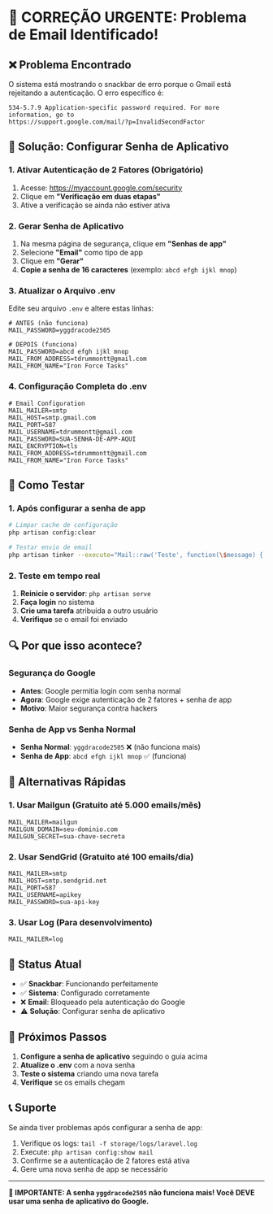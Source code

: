 # 🚨 CORREÇÃO URGENTE: Problema de Email Identificado!

## ❌ **Problema Encontrado**

O sistema está mostrando o snackbar de erro porque o Gmail está rejeitando a autenticação. O erro específico é:

```
534-5.7.9 Application-specific password required. For more information, go to
https://support.google.com/mail/?p=InvalidSecondFactor
```

## 🔧 **Solução: Configurar Senha de Aplicativo**

### **1. Ativar Autenticação de 2 Fatores (Obrigatório)**

1. Acesse: https://myaccount.google.com/security
2. Clique em **"Verificação em duas etapas"**
3. Ative a verificação se ainda não estiver ativa

### **2. Gerar Senha de Aplicativo**

1. Na mesma página de segurança, clique em **"Senhas de app"**
2. Selecione **"Email"** como tipo de app
3. Clique em **"Gerar"**
4. **Copie a senha de 16 caracteres** (exemplo: `abcd efgh ijkl mnop`)

### **3. Atualizar o Arquivo .env**

Edite seu arquivo `.env` e altere estas linhas:

```env
# ANTES (não funciona)
MAIL_PASSWORD=yggdracode2505

# DEPOIS (funciona)
MAIL_PASSWORD=abcd efgh ijkl mnop
MAIL_FROM_ADDRESS=tdrummontt@gmail.com
MAIL_FROM_NAME="Iron Force Tasks"
```

### **4. Configuração Completa do .env**

```env
# Email Configuration
MAIL_MAILER=smtp
MAIL_HOST=smtp.gmail.com
MAIL_PORT=587
MAIL_USERNAME=tdrummontt@gmail.com
MAIL_PASSWORD=SUA-SENHA-DE-APP-AQUI
MAIL_ENCRYPTION=tls
MAIL_FROM_ADDRESS=tdrummontt@gmail.com
MAIL_FROM_NAME="Iron Force Tasks"
```

## 🧪 **Como Testar**

### **1. Após configurar a senha de app**

```bash
# Limpar cache de configuração
php artisan config:clear

# Testar envio de email
php artisan tinker --execute="Mail::raw('Teste', function(\$message) { \$message->to('teste@exemplo.com')->subject('Teste'); });"
```

### **2. Teste em tempo real**

1. **Reinicie o servidor**: `php artisan serve`
2. **Faça login** no sistema
3. **Crie uma tarefa** atribuída a outro usuário
4. **Verifique** se o email foi enviado

## 🔍 **Por que isso acontece?**

### **Segurança do Google**

- **Antes**: Google permitia login com senha normal
- **Agora**: Google exige autenticação de 2 fatores + senha de app
- **Motivo**: Maior segurança contra hackers

### **Senha de App vs Senha Normal**

- **Senha Normal**: `yggdracode2505` ❌ (não funciona mais)
- **Senha de App**: `abcd efgh ijkl mnop` ✅ (funciona)

## 🚀 **Alternativas Rápidas**

### **1. Usar Mailgun (Gratuito até 5.000 emails/mês)**

```env
MAIL_MAILER=mailgun
MAILGUN_DOMAIN=seu-dominio.com
MAILGUN_SECRET=sua-chave-secreta
```

### **2. Usar SendGrid (Gratuito até 100 emails/dia)**

```env
MAIL_MAILER=smtp
MAIL_HOST=smtp.sendgrid.net
MAIL_PORT=587
MAIL_USERNAME=apikey
MAIL_PASSWORD=sua-api-key
```

### **3. Usar Log (Para desenvolvimento)**

```env
MAIL_MAILER=log
```

## 📱 **Status Atual**

- ✅ **Snackbar**: Funcionando perfeitamente
- ✅ **Sistema**: Configurado corretamente
- ❌ **Email**: Bloqueado pela autenticação do Google
- ⚠️ **Solução**: Configurar senha de aplicativo

## 🎯 **Próximos Passos**

1. **Configure a senha de aplicativo** seguindo o guia acima
2. **Atualize o .env** com a nova senha
3. **Teste o sistema** criando uma nova tarefa
4. **Verifique** se os emails chegam

## 📞 **Suporte**

Se ainda tiver problemas após configurar a senha de app:

1. Verifique os logs: `tail -f storage/logs/laravel.log`
2. Execute: `php artisan config:show mail`
3. Confirme se a autenticação de 2 fatores está ativa
4. Gere uma nova senha de app se necessário

---

**🚨 IMPORTANTE: A senha `yggdracode2505` não funciona mais! Você DEVE usar uma senha de aplicativo do Google.** 